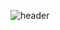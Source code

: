 ![header](https://capsule-render.vercel.app/api?height=400&text=Hello%20World!&desc=Let's%get%acquainted&animation=fadeIn)
